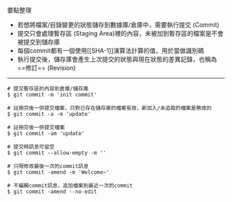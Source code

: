 要點整理
- 若想將檔案/目錄變更的狀態儲存到數據庫/倉庫中，需要執行提交 (Commit)
- 提交只會處理暫存區 (Staging Area)裡的內容，未被加到暫存區的檔案是不會被提交到儲存庫
- 每個commit都有一個使用[[SHA-1]]演算法計算的值，用於當做識別碼
- 執行提交後，儲存庫會產生上次提交的狀態與現在狀態的差異記錄，也稱為==修訂== (Revision)

---

```
# 提交暫存區的內容到倉庫/儲存庫
$ git commit -m 'init commit'
```

```
# 註冊完後一併提交檔案，只對已存在儲存庫的檔案有效，新加入/未追蹤的檔案是無效的
$ git commit -a -m 'update'

# 註冊完後一併提交檔案
$ git commit -am 'update'
```

```
# 提交時訊息可留空
$ git commit --allow-empty -m ''
```

```
# 只限修改最後一次的commit訊息
$ git commit -amend -m 'Welcome~'
```

```
# 不編輯commit訊息，追加檔案到最近一次的commit
$ git commit -amend --no-edit
```